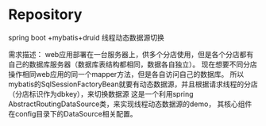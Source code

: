 # Repository
spring boot +mybatis+druid 线程动态数据源切换

需求描述：
web应用部署在一台服务器上，供多个分店使用，但是各个分店都有自己的数据库服务器（数据库表结构都相同，数据各自独立）。
现在想要不同分店操作相同web应用的同一个mapper方法，但是各自访问自己的数据库。
所以mybatis的SqlSessionFactoryBean就要有动态数据源，并且根据请求线程的分店（分店标识作为dbkey），来切换数据源
这是一个利用spring AbstractRoutingDataSource类，来实现线程动态数据源的demo，
其核心组件在config目录下的DataSource相关配置。


